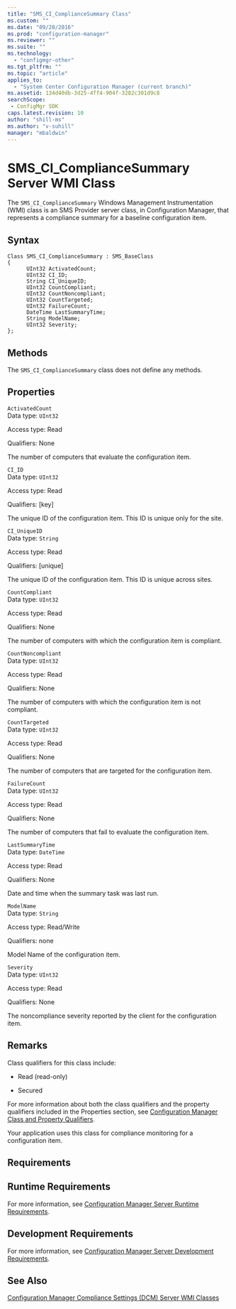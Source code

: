 ```yaml
---
title: "SMS_CI_ComplianceSummary Class"
ms.custom: ""
ms.date: "09/20/2016"
ms.prod: "configuration-manager"
ms.reviewer: ""
ms.suite: ""
ms.technology:
  - "configmgr-other"
ms.tgt_pltfrm: ""
ms.topic: "article"
applies_to:
  - "System Center Configuration Manager (current branch)"
ms.assetid: 134d40db-3d25-4ff4-904f-3282c301d9c8searchScope: - ConfigMgr SDK
caps.latest.revision: 10
author: "shill-ms"
ms.author: "v-suhill"
manager: "mbaldwin"
---
```

# SMS_CI_ComplianceSummary Server WMI Class
The `SMS_CI_ComplianceSummary` Windows Management Instrumentation (WMI) class is an SMS Provider server class, in Configuration Manager, that represents a compliance summary for a baseline configuration item.  

## Syntax  

```  
Class SMS_CI_ComplianceSummary : SMS_BaseClass  
{  
      UInt32 ActivatedCount;  
      UInt32 CI_ID;  
      String CI_UniqueID;  
      UInt32 CountCompliant;  
      UInt32 CountNoncompliant;  
      UInt32 CountTargeted;  
      UInt32 FailureCount;  
      DateTime LastSummaryTime;   
      String ModelName;  
      UInt32 Severity;  
};  
```  

## Methods  
 The `SMS_CI_ComplianceSummary` class does not define any methods.  

## Properties  
 `ActivatedCount`  
 Data type: `UInt32`  

 Access type: Read  

 Qualifiers: None  

 The number of computers that evaluate the configuration item.  

 `CI_ID`  
 Data type: `UInt32`  

 Access type: Read  

 Qualifiers: [key]  

 The unique ID of the configuration item. This ID is unique only for the site.  

 `CI_UniqueID`  
 Data type: `String`  

 Access type: Read  

 Qualifiers: [unique]  

 The unique ID of the configuration item. This ID is unique across sites.  

 `CountCompliant`  
 Data type: `UInt32`  

 Access type: Read  

 Qualifiers: None  

 The number of computers with which the configuration item is compliant.  

 `CountNoncompliant`  
 Data type: `UInt32`  

 Access type: Read  

 Qualifiers: None  

 The number of computers with which the configuration item is not compliant.  

 `CountTargeted`  
 Data type: `UInt32`  

 Access type: Read  

 Qualifiers: None  

 The number of computers that are targeted for the configuration item.  

 `FailureCount`  
 Data type: `UInt32`  

 Access type: Read  

 Qualifiers: None  

 The number of computers that fail to evaluate the configuration item.  

 `LastSummaryTime`  
 Data type: `DateTime`  

 Access type: Read  

 Qualifiers: None  

 Date and time when the summary task was last run.  

 `ModelName`  
 Data type: `String`  

 Access type: Read/Write  

 Qualifiers: none  

 Model Name of the configuration item.  

 `Severity`  
 Data type: `UInt32`  

 Access type: Read  

 Qualifiers: None  

 The noncompliance severity reported by the client for the configuration item.  

## Remarks  
 Class qualifiers for this class include:  

-   Read (read-only)  

-   Secured  

 For more information about both the class qualifiers and the property qualifiers included in the Properties section, see [Configuration Manager Class and Property Qualifiers](../../../develop/reference/misc/class-and-property-qualifiers.md).  

 Your application uses this class for compliance monitoring for a configuration item.  

## Requirements  

## Runtime Requirements  
 For more information, see [Configuration Manager Server Runtime Requirements](../../../develop/core/reqs/server-runtime-requirements.md).  

## Development Requirements  
 For more information, see [Configuration Manager Server Development Requirements](../../../develop/core/reqs/server-development-requirements.md).  

## See Also  
 [Configuration Manager Compliance Settings (DCM) Server WMI Classes](../../../develop/reference/compliance/compliance-settings-dcm-server-wmi-classes.md)
